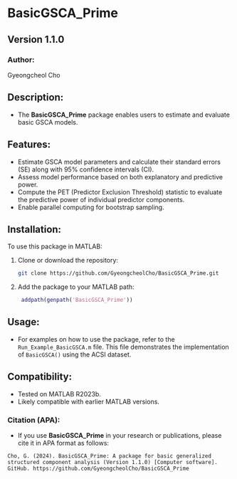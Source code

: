 # BasicGSCA_Prime

## Version 1.1.0

### Author:
Gyeongcheol Cho

## Description:
- The **BasicGSCA_Prime** package enables users to estimate and evaluate basic GSCA models.

## Features:
- Estimate GSCA model parameters and calculate their standard errors (SE) along with 95% confidence intervals (CI).
- Assess model performance based on both explanatory and predictive power.
- Compute the PET (Predictor Exclusion Threshold) statistic to evaluate the predictive power of individual predictor components.
- Enable parallel computing for bootstrap sampling.

## Installation:
To use this package in MATLAB:
1. Clone or download the repository:
   ```bash
   git clone https://github.com/GyeongcheolCho/BasicGSCA_Prime.git
   ```
2. Add the package to your MATLAB path:
   ```matlab
    addpath(genpath('BasicGSCA_Prime'))
   ```

## Usage:
- For examples on how to use the package, refer to the `Run_Example_BasicGSCA.m` file. This file demonstrates the implementation of `BasicGSCA()` using the ACSI dataset.

## Compatibility:
- Tested on MATLAB R2023b.
- Likely compatible with earlier MATLAB versions.

### Citation (APA):
- If you use **BasicGSCA_Prime** in your research or publications, please cite it in APA format as follows:

```plaintext
Cho, G. (2024). BasicGSCA_Prime: A package for basic generalized structured component analysis (Version 1.1.0) [Computer software]. GitHub. https://github.com/GyeongcheolCho/BasicGSCA_Prime
```
